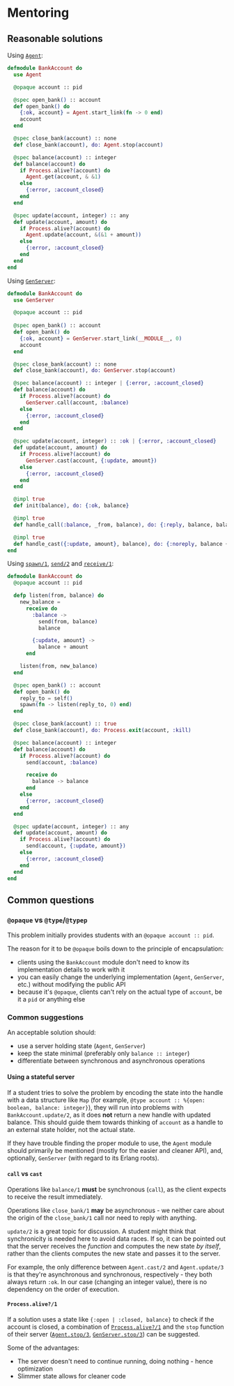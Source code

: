 # Mentoring

## Reasonable solutions

Using [`Agent`](https://hexdocs.pm/elixir/Agent.html):

```elixir
defmodule BankAccount do
  use Agent

  @opaque account :: pid

  @spec open_bank() :: account
  def open_bank() do
    {:ok, account} = Agent.start_link(fn -> 0 end)
    account
  end

  @spec close_bank(account) :: none
  def close_bank(account), do: Agent.stop(account)

  @spec balance(account) :: integer
  def balance(account) do
    if Process.alive?(account) do
      Agent.get(account, & &1)
    else
      {:error, :account_closed}
    end
  end

  @spec update(account, integer) :: any
  def update(account, amount) do
    if Process.alive?(account) do
      Agent.update(account, &(&1 + amount))
    else
      {:error, :account_closed}
    end
  end
end
```

Using [`GenServer`](https://hexdocs.pm/elixir/GenServer.html):

```elixir
defmodule BankAccount do
  use GenServer

  @opaque account :: pid
  
  @spec open_bank() :: account
  def open_bank() do
    {:ok, account} = GenServer.start_link(__MODULE__, 0)
    account
  end

  @spec close_bank(account) :: none
  def close_bank(account), do: GenServer.stop(account)

  @spec balance(account) :: integer | {:error, :account_closed}
  def balance(account) do
    if Process.alive?(account) do
      GenServer.call(account, :balance)
    else
      {:error, :account_closed}
    end
  end

  @spec update(account, integer) :: :ok | {:error, :account_closed}
  def update(account, amount) do
    if Process.alive?(account) do
      GenServer.cast(account, {:update, amount})
    else
      {:error, :account_closed}
    end
  end

  @impl true
  def init(balance), do: {:ok, balance}

  @impl true
  def handle_call(:balance, _from, balance), do: {:reply, balance, balance}

  @impl true
  def handle_cast({:update, amount}, balance), do: {:noreply, balance + amount}
end
```

Using [`spawn/1`](https://hexdocs.pm/elixir/Kernel.html#spawn/1),
[`send/2`](https://hexdocs.pm/elixir/Kernel.html#send/2) and
[`receive/1`](https://hexdocs.pm/elixir/Kernel.SpecialForms.html#receive/1):

```elixir
defmodule BankAccount do
  @opaque account :: pid

  defp listen(from, balance) do
    new_balance =
      receive do
        :balance ->
          send(from, balance)
          balance

        {:update, amount} ->
          balance + amount
      end

    listen(from, new_balance)
  end

  @spec open_bank() :: account
  def open_bank() do
    reply_to = self()
    spawn(fn -> listen(reply_to, 0) end)
  end

  @spec close_bank(account) :: true
  def close_bank(account), do: Process.exit(account, :kill)

  @spec balance(account) :: integer
  def balance(account) do
    if Process.alive?(account) do
      send(account, :balance)

      receive do
        balance -> balance
      end
    else
      {:error, :account_closed}
    end
  end

  @spec update(account, integer) :: any
  def update(account, amount) do
    if Process.alive?(account) do
      send(account, {:update, amount})
    else
      {:error, :account_closed}
    end
  end
end
```

## Common questions

### `@opaque` vs `@type`/`@typep`

This problem initially provides students with an `@opaque account :: pid`.

The reason for it to be `@opaque` boils down to the principle of encapsulation:

- clients using the `BankAccount` module don't need to know its implementation details to work with it
- you can easily change the underlying implementation (`Agent`, `GenServer`, etc.) without modifying the public API
- because it's `@opaque`, clients can't rely on the actual type of `account`, be it a `pid` or anything else

### Common suggestions

An acceptable solution should:

- use a server holding state (`Agent`, `GenServer`)
- keep the state minimal (preferably only `balance :: integer`)
- differentiate between synchronous and asynchronous operations

#### Using a stateful server

If a student tries to solve the problem by encoding the state into the handle
with a data structure like `Map` (for example, `@type account :: %{open: boolean, balance: integer}`),
they will run into problems with `BankAccount.update/2`, as it does **not** return a new handle with updated balance.
This should guide them towards thinking of `account` as a handle to an external state holder, not the actual state.

If they have trouble finding the proper module to use, the `Agent` module should primarily be mentioned
(mostly for the easier and cleaner API), and, optionally, `GenServer` (with regard to its Erlang roots).

#### `call` vs `cast`

Operations like `balance/1` **must** be synchronous (`call`),
as the client expects to receive the result immediately.

Operations like `close_bank/1` **may** be asynchronous -
we neither care about the origin of the `close_bank/1` call nor need to reply with anything.

`update/2` is a great topic for discussion.
A student might think that synchronicity is needed here to avoid data races.
If so, it can be pointed out that the server receives the *function* and computes the new state *by itself*,
rather than the clients computes the new state and passes it to the server.

For example, the only difference between `Agent.cast/2` and `Agent.update/3` is
that they're asynchronous and synchronous, respectively - they both always return `:ok`.
In our case (changing an integer value), there is no dependency on the order of execution.

#### `Process.alive?/1`

If a solution uses a state like `{:open | :closed, balance}` to check if the account is closed,
a combination of [`Process.alive?/1`](https://hexdocs.pm/elixir/Process.html#alive?/1)
and the `stop` function of their server ([`Agent.stop/3`](https://hexdocs.pm/elixir/Agent.html#stop/3), [`GenServer.stop/3`](https://hexdocs.pm/elixir/GenServer.html#stop/3)) can be suggested.

Some of the advantages:

- The server doesn't need to continue running, doing nothing - hence optimization
- Slimmer state allows for cleaner code
